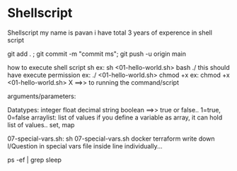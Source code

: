 # Shellscript
Shellscript
my name is pavan 
i have total 3 years of experence in shell script


git add . ; git commit -m "commit ms"; git push -u origin main

how to execute shell script
sh <scriptname>
ex: sh <01-hello-world.sh>
bash <scriptname>
   ./<scriptname> this should have execute permission
   ex: ./ <01-hello-world.sh>
   chmod +x <scriptname>
   ex: chmod +x <01-hello-world.sh>
   X ==>> to running the command/script
     
arguments/parameters:

Datatypes:
integer
float
decimal
string
boolean ==>> true or false.. 1=true, 0=false
arraylist: list of values
if you define a variable as array, it can hold list of values..
set, map

07-special-vars.sh:
sh 07-special-vars.sh docker terraform
write down I/Question in special vars file inside line individually...

ps -ef | grep sleep



